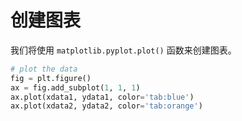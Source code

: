 # 创建图表

我们将使用 `matplotlib.pyplot.plot()` 函数来创建图表。

```python
# plot the data
fig = plt.figure()
ax = fig.add_subplot(1, 1, 1)
ax.plot(xdata1, ydata1, color='tab:blue')
ax.plot(xdata2, ydata2, color='tab:orange')
```
